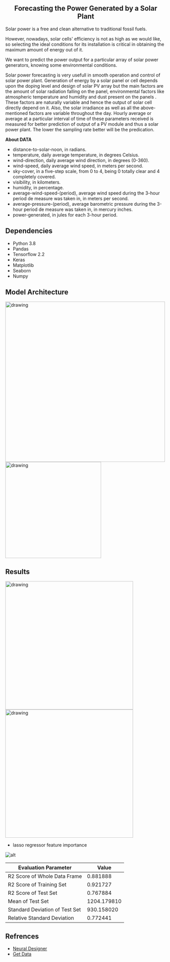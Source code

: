 <h2 align=center> Forecasting the Power Generated by a Solar Plant </h2>

Solar power is a free and clean alternative to traditional fossil fuels.

However, nowadays, solar cells' efficiency is not as high as we would like, so selecting the ideal conditions for its installation is critical in obtaining the maximum amount of energy out of it.

We want to predict the power output for a particular array of solar power generators, knowing some environmental conditions.

Solar power forecasting is  very usefull in smooth operation and control of solar power plant. Generation of energy by a solar panel or cell depends upon the doping level  and design of solar PV array but  the main factors are the amount of solar radiation falling on the panel, environmental factors like atmospheric temperature and humidity  and  dust present on the panels .  These factors are naturally variable  and hence the output of solar cell  directly depend on it. Also, the solar irradiance as well as all the above-mentioned factors are variable throughout the day. Hourly average or average at a particular interval of time of these parameters received is measured for better prediction of output of a PV module and thus a solar power plant. The lower  the  sampling rate better will be the predication.

**About DATA**
* distance-to-solar-noon, in radians.
* temperature, daily average temperature, in degrees Celsius.
* wind-direction, daily average wind direction, in degrees (0-360).
* wind-speed, daily average wind speed, in meters per second.
* sky-cover, in a five-step scale, from 0 to 4, being 0 totally clear and 4 completely covered.
* visibility, in kilometers.
* humidity, in percentage.
* average-wind-speed-(period), average wind speed during the 3-hour period de measure was taken in, in meters per second.
* average-pressure-(period), average barometric pressure during the 3-hour period de measure was taken in, in mercury inches.
* power-generated, in jules for each 3-hour period.

Dependencies
---------
* Python 3.8
* Pandas 
* Tensorflow 2.2
* Keras
* Matplotlib
* Seaborn
* Numpy

Model Architecture
--------
<p float="left">
  <img src="results/Network%20Architecture.png" alt="drawing" width="500"/>
  <img src="results/spfnet_model.png" alt="drawing" width="300"/>
</p>

Results
-------
<p float="left">
  <img src="results/train%20pred%20vs%20real%20data.png" alt="drawing" width="400"/>
  <img src="results/test%20pred%20vs%20real%20data.png" alt="drawing" width="400"/>
</p>

- lasso regressor feature importance

![alt](results/lasso%20regressor%20feature%20importance.png)

| Evaluation Parameter  | Value  |
| --------- | -------|
|R2 Score of Whole Data Frame	|0.881888|
|R2 Score of Training Set|	0.921727|
|R2 Score of Test Set|	0.767884|
|Mean of Test Set|	1204.179810|
|Standard Deviation of Test Set	|930.158020|
|Relative Standard Deviation	|0.772441|

Refrences
------
- [Neural Designer](https://www.neuraldesigner.com/)
- [Get Data](https://www.neuraldesigner.com/files/datasets/solarpowergeneration.csv)
